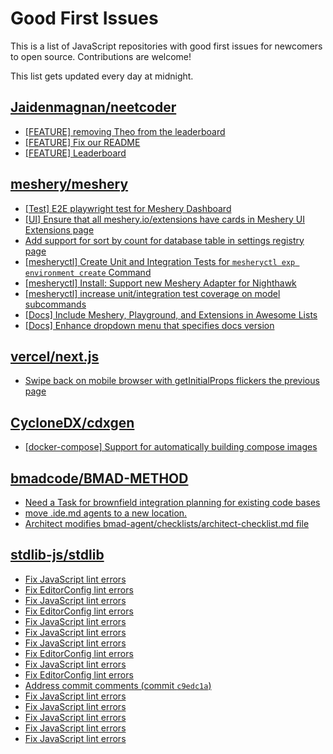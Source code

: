 # Good First Issues

This is a list of JavaScript repositories with good first issues for newcomers to open source. Contributions are welcome!

This list gets updated every day at midnight.

## [Jaidenmagnan/neetcoder](https://github.com/Jaidenmagnan/neetcoder)

- [[FEATURE] removing Theo from the leaderboard](https://github.com/Jaidenmagnan/neetcoder/issues/51)
- [[FEATURE] Fix our README](https://github.com/Jaidenmagnan/neetcoder/issues/35)
- [[FEATURE] Leaderboard](https://github.com/Jaidenmagnan/neetcoder/issues/32)

## [meshery/meshery](https://github.com/meshery/meshery)

- [[Test] E2E playwright test for Meshery Dashboard](https://github.com/meshery/meshery/issues/14565)
- [[UI] Ensure that all meshery.io/extensions have cards in Meshery UI Extensions page](https://github.com/meshery/meshery/issues/13623)
- [Add support for sort by count for database table in settings registry page](https://github.com/meshery/meshery/issues/13958)
- [[mesheryctl] Create Unit and Integration Tests for `mesheryctl exp environment create` Command](https://github.com/meshery/meshery/issues/12138)
- [[mesheryctl] Install: Support new Meshery Adapter for Nighthawk](https://github.com/meshery/meshery/issues/10371)
- [[mesheryctl] increase unit/integration test coverage on model subcommands](https://github.com/meshery/meshery/issues/14042)
- [[Docs] Include Meshery, Playground, and Extensions in Awesome Lists](https://github.com/meshery/meshery/issues/13426)
- [[Docs] Enhance dropdown menu that specifies docs version](https://github.com/meshery/meshery/issues/9227)

## [vercel/next.js](https://github.com/vercel/next.js)

- [Swipe back on mobile browser with getInitialProps flickers the previous page](https://github.com/vercel/next.js/issues/10465)

## [CycloneDX/cdxgen](https://github.com/CycloneDX/cdxgen)

- [[docker-compose] Support for automatically building compose images](https://github.com/CycloneDX/cdxgen/issues/1759)

## [bmadcode/BMAD-METHOD](https://github.com/bmadcode/BMAD-METHOD)

- [Need a Task for brownfield integration planning for existing code bases](https://github.com/bmadcode/BMAD-METHOD/issues/92)
- [move .ide.md agents to a new location.](https://github.com/bmadcode/BMAD-METHOD/issues/89)
- [Architect modifies bmad-agent/checklists/architect-checklist.md file](https://github.com/bmadcode/BMAD-METHOD/issues/72)

## [stdlib-js/stdlib](https://github.com/stdlib-js/stdlib)

- [Fix JavaScript lint errors](https://github.com/stdlib-js/stdlib/issues/7136)
- [Fix EditorConfig lint errors](https://github.com/stdlib-js/stdlib/issues/7135)
- [Fix JavaScript lint errors](https://github.com/stdlib-js/stdlib/issues/7115)
- [Fix EditorConfig lint errors](https://github.com/stdlib-js/stdlib/issues/7110)
- [Fix JavaScript lint errors](https://github.com/stdlib-js/stdlib/issues/7107)
- [Fix JavaScript lint errors](https://github.com/stdlib-js/stdlib/issues/7090)
- [Fix JavaScript lint errors](https://github.com/stdlib-js/stdlib/issues/7085)
- [Fix EditorConfig lint errors](https://github.com/stdlib-js/stdlib/issues/7077)
- [Fix JavaScript lint errors](https://github.com/stdlib-js/stdlib/issues/7070)
- [Fix EditorConfig lint errors](https://github.com/stdlib-js/stdlib/issues/6354)
- [Address commit comments (commit `c9edc1a`)](https://github.com/stdlib-js/stdlib/issues/7049)
- [Fix JavaScript lint errors](https://github.com/stdlib-js/stdlib/issues/7024)
- [Fix JavaScript lint errors](https://github.com/stdlib-js/stdlib/issues/7019)
- [Fix JavaScript lint errors](https://github.com/stdlib-js/stdlib/issues/6993)
- [Fix JavaScript lint errors](https://github.com/stdlib-js/stdlib/issues/6976)
- [Fix JavaScript lint errors](https://github.com/stdlib-js/stdlib/issues/6956)

